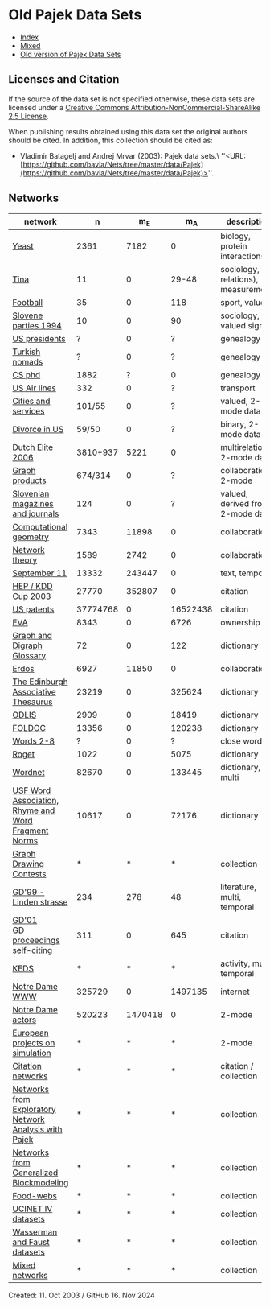 # Old Pajek Data Sets 

  * [Index](pajek:nets:ind)
  * [Mixed](pajek:nets:mix)
  * [Old version of Pajek Data Sets](http://vlado.fmf.uni-lj.si/pub/networks/data/default.htm) 




## Licenses and Citation 


If the source of the data set is not specified otherwise, these data sets are licensed under a
[Creative Commons Attribution-NonCommercial-ShareAlike 2.5 License](http://creativecommons.org/licenses/by-nc-sa/2.5/).

When publishing results obtained using this data set the original authors should be cited.  In addition, this collection should be cited as:
  * Vladimir Batagelj  and Andrej Mrvar (2003): Pajek data sets.\\ ''<URL: [https://github.com/bavla/Nets/tree/master/data/Pajek](https://github.com/bavla/Nets/tree/master/data/Pajek)>''.

## Networks 


| network  | n  | m<sub>E</sub> | m<sub>A</sub> | description |
| ------------------- | ------ | ------- | -------- | ------------------------- |
|[Yeast](http://vlado.fmf.uni-lj.si/pub/networks/data/bio/Yeast/Yeast.htm) |  2361 | 7182 | 0  | biology, protein interactions |
|[Tina](http://vlado.fmf.uni-lj.si/pub/networks/data/soc/Tina/Tina.htm) |  11 |  0 |  29-48 | sociology, (6 relations), measurements |
|[Football](http://vlado.fmf.uni-lj.si/pub/networks/data/sport/football.htm) |  35 |  0 |  118 | sport, valued |
|[Slovene parties 1994](http://vlado.fmf.uni-lj.si/pub/networks/data/soc/Samo/Stranke94.htm) |   10 |  0 |  90 | sociology, valued signed |
|[US presidents](http://vlado.fmf.uni-lj.si/pub/networks/data//GED/Presdnts.GED) |  ?  |  0 |   ?  | genealogy |
|[Turkish nomads](http://vlado.fmf.uni-lj.si/pub/networks/data//GED/P-Tur.GED) |  ?  |  0 |  ?  | genealogy |
|[CS phd](http://vlado.fmf.uni-lj.si/pub/networks/data//GED/CSphd.ZIP) |  1882 |  ?  |  0 | genealogy |
|[US Air lines](http://vlado.fmf.uni-lj.si/pub/networks/data/mix/USAir97.net) |    332 |       0 |  ?  | transport |
|[Cities and services](http://vlado.fmf.uni-lj.si/pub/networks/data/2mode/cities.zip) |  101/55 |      0 |  ?  | valued, 2-mode data|
|[Divorce in US](http://vlado.fmf.uni-lj.si/pub/networks/data/2mode/divorce.net) |  59/50 |      0 |   ?  | binary, 2-mode data|
|[Dutch Elite 2006](http://vlado.fmf.uni-lj.si/pub/networks/data/2mode/DutchElite.htm) |    3810+937 |   5221 |      0 | multirelational, 2-mode data |
|[Graph products](http://vlado.fmf.uni-lj.si/pub/networks/data/2mode/Sandi/Sandi.htm) |  674/314 |      0 |   ?  | collaboration, 2-mode |
|[Slovenian magazines<br> and journals](http://vlado.fmf.uni-lj.si/pub/networks/data/2mode/journals.htm) |    124 |      0 |  ?  | valued, derived from 2-mode data|
|[Computational geometry](http://vlado.fmf.uni-lj.si/pub/networks/data/collab/geom.htm) |  7343 |  11898 |  0 | collaboration |
|[Network theory](http://vlado.fmf.uni-lj.si/pub/networks/data/collab/netscience.htm) |  1589 |  2742 |  0 | collaboration |
|[September 11](http://vlado.fmf.uni-lj.si/pub/networks/data/CRA/terror.htm) |  13332 |  243447 |      0 | text, temporal |
|[HEP / KDD Cup 2003](http://vlado.fmf.uni-lj.si/pub/networks/data/hep-th/hep-th.htm) |  27770 |  352807 |      0 | citation |
|[US patents](http://vlado.fmf.uni-lj.si/pub/networks/data/patents/Patents.htm) |  37774768 |      0 |  16522438 | citation |
|[EVA](http://vlado.fmf.uni-lj.si/pub/networks/data/econ/Eva/Eva.htm) |  8343 |      0 |  6726 | ownership|
|[Graph and Digraph Glossary](http://vlado.fmf.uni-lj.si/pub/networks/data/DIC/TG/glossTG.htm) |      72 |      0 |    122 | dictionary |
|[Erdos](http://vlado.fmf.uni-lj.si/pub/networks/data/Erdos/Erdos02.net) |   6927 |  11850 |      0 | collaboration |
|[The Edinburgh Associative Thesaurus](http://vlado.fmf.uni-lj.si/pub/networks/data/dic/eat/Eat.htm) |   23219 |      0 |  325624 | dictionary |
|[ODLIS](http://vlado.fmf.uni-lj.si/pub/networks/data/dic/odlis/Odlis.htm) |   2909 |      0 |  18419 | dictionary |
|[FOLDOC](http://vlado.fmf.uni-lj.si/pub/networks/data/dic/foldoc/foldoc.htm) |  13356 |      0 |  120238 | dictionary |
|[Words 2-8](http://vlado.fmf.uni-lj.si/pub/networks/data/dic/knuth/dic28.zip) |  ?  |      0 |   ?  | close words |
|[Roget](http://vlado.fmf.uni-lj.si/pub/networks/data/dic/roget/Roget.htm) |   1022 |      0 |   5075 | dictionary |
|[Wordnet](http://vlado.fmf.uni-lj.si/pub/networks/data/dic/Wordnet/Wordnet.htm) |  82670 |      0 |  133445 | dictionary, multi |
|[USF Word Association,<br>Rhyme and Word Fragment Norms](http://vlado.fmf.uni-lj.si/pub/networks/data/dic/fa/FreeAssoc.htm) |  10617 |      0 |  72176 | dictionary |
|[Graph Drawing Contests](http://vlado.fmf.uni-lj.si/pub/networks/data/GD/GD.htm) |  *  |  *  |  *  | collection |
|[GD'99 - Linden strasse](http://vlado.fmf.uni-lj.si/pub/networks/data/GD/a99m.zip) |  234 |   278 |    48 | literature, multi, temporal|
|[GD'01<br>GD proceedings self-citing](http://vlado.fmf.uni-lj.si/pub/networks/data/GD/a01.zip) |  311 |      0 |   645 | citation|
|[KEDS](http://vlado.fmf.uni-lj.si/pub/networks/data/KEDS/KEDS.htm) |    *  |    *  |    *  | activity, multi, temporal|
|[Notre Dame WWW](http://vlado.fmf.uni-lj.si/pub/networks/data/ND/NDnets.htm) |  325729 |      0 |  1497135 | internet|
|[Notre Dame actors](http://vlado.fmf.uni-lj.si/pub/networks/data/ND/NDnets.htm) |  520223 |  1470418 |  0 | 2-mode|
|[European projects on simulation](pajek:data:zip:simpro.zip) |  *  |  *  |  *  | 2-mode|
|[Citation networks](http://vlado.fmf.uni-lj.si/pub/networks/data/cite/default.htm) |   *  |   *  |   *  | citation / collection|
|[Networks from<br>Exploratory Network Analysis with Pajek](http://vlado.fmf.uni-lj.si/pub/networks/data/esna/default.htm) |  *  |   *  |   *  | collection|
|[Networks from Generalized Blockmodeling](http://vlado.fmf.uni-lj.si/pub/networks/data/GBM/default.htm) |   *  |   *  |   *  | collection|
|[Food-webs](http://vlado.fmf.uni-lj.si/pub/networks/data/bio/foodweb/foodweb.htm) |  *  |  *  |   *  | collection |
|[UCINET IV datasets](http://vlado.fmf.uni-lj.si/pub/networks/data/ucinet/ucidata.htm) |      *  |      *  |      *  | collection|
|[Wasserman and Faust datasets](http://vlado.fmf.uni-lj.si/pub/networks/data/WaFa/default.htm) |      *  |      *  |      *  | collection |
|[Mixed networks](http://vlado.fmf.uni-lj.si/pub/networks/data/mix/mixed.htm) |      *  |      *  |      *  | collection |


Created: 11. Oct 2003 / GitHub 16. Nov 2024

